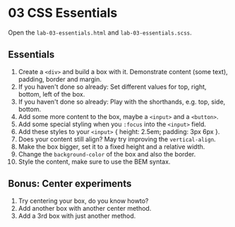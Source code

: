 # 03 CSS Essentials

Open the `lab-03-essentials.html` and `lab-03-essentials.scss`.

## Essentials

1. Create a `<div>` and build a box with it. Demonstrate content (some text), padding, border and margin.
2. If you haven't done so already: Set different values for top, right, bottom, left of the box.
3. If you haven't done so already: Play with the shorthands, e.g. top, side, bottom.
4. Add some more content to the box, maybe a `<input>` and a `<button>`.
5. Add some special styling when you `:focus` into the `<input>` field.
6. Add these styles to your `<input>` { height: 2.5em; padding: 3px 6px }.
7. Does your content still align? May try improving the `vertical-align`.
8. Make the box bigger, set it to a fixed height and a relative width.
9. Change the `background-color` of the box and also the border.
10. Style the content, make sure to use the BEM syntax.

## Bonus: Center experiments

1. Try centering your box, do you know howto?
2. Add another box with another center method.
3. Add a 3rd box with just another method.
